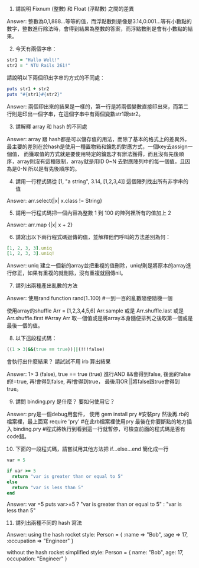1. 請說明 Fixnum (整數) 和 Float (浮點數) 之間的差異

Answer: 
整數為0,1,888…等等的值，而浮點數則是像是3.14,0.001…等有小數點的數字，整數進行除法時，會得到結果為整數的答案，而浮點數則是會有小數點的結果。

2. 今天有兩個字串：
  ```ruby 
  str1 = "Hallo Welt!" 
  str2 = " NTU Rails 261!"
  ```
請說明以下兩個印出字串的方式的不同處：
  ```ruby
  puts str1 + str2
  puts "#{str1}#{str2}"
  ```
Answer: 
兩個印出來的結果是一樣的，第一行是將兩個變數直接印出來，而第二行則是印出一個字串，在這個字串中有兩個變數str1跟str2。


3. 請解釋 array 和 hash 的不同處

Answer: 
array 跟 hash都是可以儲存值的用法，而除了基本的格式上的差異外，最主要的差別在於hash是使用一種置物箱和鑰匙的對應方式，一個key去assign一個值，
而獲取值的方式就是要使用特定的鑰匙才有辦法獲得，而且沒有先後順序，array則沒有這種限制，array就是用ID 0~N 去對應陣列中的每一個值，且因為是0-N 
所以是有先後順序的。


4. 請用一行程式碼從 [1, "a string", 3.14, [1,2,3,4]] 這個陣列找出所有非字串的值

Answer: 
arr.select{|x| x.class != String}

5. 請用一行程式碼把一個內容為整數 1 到 100 的陣列裡所有的值加上 2

Answer: 
arr.map {|x| x + 2}

6. 請寫出以下兩行程式碼迴傳的值，並解釋他們呼叫的方法差別為何：
  ```ruby
  [1, 2, 3, 3].uniq
  [1, 2, 3, 3].uniq!
  ```
Answer: 
uniq 建立一個新的array並把重複的值刪除，uniq!則是將原本的array進行修正，如果有重複的就刪除，沒有重複就回傳nil。


7. 請列出兩種產出亂數的方法

Answer:
使用rand function
rand(1..100) #一到一百的亂數隨便隨機一個

使用array的shuffle
Arr = [1,2,3,4,5,6]
Arr.sample 或是 Arr.shuffle.last 或是 Arr.shuffle.first #Array Arr 取一個值或是將array本身隨便排列之後取第一個或是最後一個的值。


8. 以下這段程式碼：
  ```ruby
  ((1 > 3)&&(true == true))||(!!!false)
  ```
會執行出什麼結果？ 請試試不用 irb 算出結果

Answer: 
1> 3 (false), true == true (true) 進行AND &&會得到false, 後面的false的!=true, 再!會得到false, 再!會得到true， 最後用OR 
||將false跟true會得到true。

9. 請問 binding.pry 是什麼？ 要如何使用它？

Answer:
pry是一個debug用套件，
使用 gem install pry #安裝pry 
然後再.rb的檔案裡，最上面寫 
require 'pry' #在此rb檔案裡使用pry 
最後在你要斷點的地方插入 
binding.pry #程式將執行到看到這一行就暫停，可檢查前面的程式碼是否有code錯。

10. 下面的一段程式碼，請嘗試用其他方法把 if...else...end 簡化成一行

  ```ruby
  var = 5

  if var >= 5
    return "var is greater than or equal to 5"
  else
    return "var is less than 5"
  end
  ```
Answer:
var =5
puts var>=5 ? "var is greater than or equal to 5" : "var is less than 5"

11. 請列出兩種不同的 hash 寫法

Answer: 
using the hash rocket style: 
Person = {
:name => "Bob",
:age => 17,
:occupation => "Engineer"
}

without the hash rocket simplified style: 
Person = {
name: "Bob",
age: 17,
occupation: "Engineer"
}